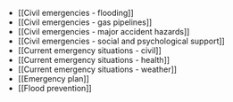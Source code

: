 - [[Civil emergencies - flooding]]
- [[Civil emergencies - gas pipelines]]
- [[Civil emergencies - major accident hazards]]
- [[Civil emergencies - social and psychological support]]
- [[Current emergency situations - civil]]
- [[Current emergency situations - health]]
- [[Current emergency situations - weather]]
- [[Emergency plan]]
- [[Flood prevention]]
